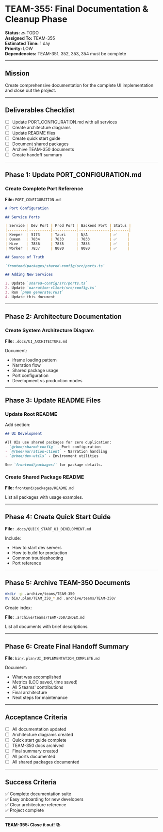 # TEAM-355: Final Documentation & Cleanup Phase

**Status:** 🔜 TODO  
**Assigned To:** TEAM-355  
**Estimated Time:** 1 day  
**Priority:** LOW  
**Dependencies:** TEAM-351, 352, 353, 354 must be complete

---

## Mission

Create comprehensive documentation for the complete UI implementation and close out the project.

---

## Deliverables Checklist

- [ ] Update PORT_CONFIGURATION.md with all services
- [ ] Create architecture diagrams
- [ ] Update README files
- [ ] Create quick start guide
- [ ] Document shared packages
- [ ] Archive TEAM-350 documents
- [ ] Create handoff summary

---

## Phase 1: Update PORT_CONFIGURATION.md

### Create Complete Port Reference

**File:** `PORT_CONFIGURATION.md`

```markdown
# Port Configuration

## Service Ports

| Service | Dev Port | Prod Port | Backend Port | Status |
|---------|----------|-----------|--------------|--------|
| Keeper  | 5173     | Tauri     | N/A          | ✅     |
| Queen   | 7834     | 7833      | 7833         | ✅     |
| Hive    | 7836     | 7835      | 7835         | ✅     |
| Worker  | 7837     | 8080      | 8080         | ✅     |

## Source of Truth

`frontend/packages/shared-config/src/ports.ts`

## Adding New Services

1. Update `shared-config/src/ports.ts`
2. Update `narration-client/src/config.ts`
3. Run `pnpm generate:rust`
4. Update this document
```

---

## Phase 2: Architecture Documentation

### Create System Architecture Diagram

**File:** `.docs/UI_ARCHITECTURE.md`

Document:
- iframe loading pattern
- Narration flow
- Shared package usage
- Port configuration
- Development vs production modes

---

## Phase 3: Update README Files

### Update Root README

Add section:

```markdown
## UI Development

All UIs use shared packages for zero duplication:
- `@rbee/shared-config` - Port configuration
- `@rbee/narration-client` - Narration handling
- `@rbee/dev-utils` - Environment utilities

See `frontend/packages/` for package details.
```

### Create Shared Package README

**File:** `frontend/packages/README.md`

List all packages with usage examples.

---

## Phase 4: Create Quick Start Guide

**File:** `.docs/QUICK_START_UI_DEVELOPMENT.md`

Include:
- How to start dev servers
- How to build for production
- Common troubleshooting
- Port reference

---

## Phase 5: Archive TEAM-350 Documents

```bash
mkdir -p .archive/teams/TEAM-350
mv bin/.plan/TEAM_350_*.md .archive/teams/TEAM-350/
```

Create index:

**File:** `.archive/teams/TEAM-350/INDEX.md`

List all documents with brief descriptions.

---

## Phase 6: Create Final Handoff Summary

**File:** `bin/.plan/UI_IMPLEMENTATION_COMPLETE.md`

Document:
- What was accomplished
- Metrics (LOC saved, time saved)
- All 5 teams' contributions
- Final architecture
- Next steps for maintenance

---

## Acceptance Criteria

- [ ] All documentation updated
- [ ] Architecture diagrams created
- [ ] Quick start guide complete
- [ ] TEAM-350 docs archived
- [ ] Final summary created
- [ ] All ports documented
- [ ] All shared packages documented

---

## Success Criteria

✅ Complete documentation suite  
✅ Easy onboarding for new developers  
✅ Clear architecture reference  
✅ Project complete

---

**TEAM-355: Close it out!** 📚
